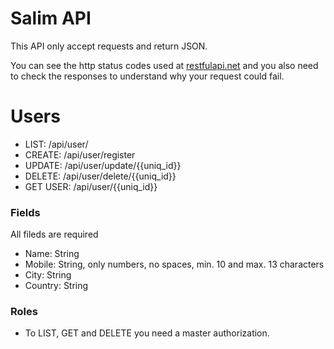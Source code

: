 # Salim API
This API only accept requests and return JSON.

You can see the http status codes used at [restfulapi.net](https://restfulapi.net/http-status-codes/) and you also need to check the responses to understand why your request could fail.

# Users
- LIST: /api/user/
- CREATE: /api/user/register
- UPDATE: /api/user/update/{{uniq_id}}
- DELETE: /api/user/delete/{{uniq_id}}
- GET USER: /api/user/{{uniq_id}}

### Fields
All fileds are required
- Name: String
- Mobile: String, only numbers, no spaces, min. 10 and max. 13 characters
- City: String
- Country: String

### Roles
- To LIST, GET and DELETE you need a master authorization.